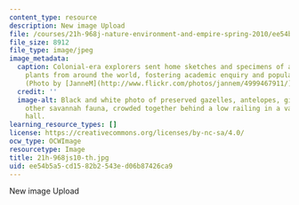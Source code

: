 ```yaml
---
content_type: resource
description: New image Upload
file: /courses/21h-968j-nature-environment-and-empire-spring-2010/ee54b5a5cd1582b2543ed06b87426ca9_21h-968js10-th.jpg
file_size: 8912
file_type: image/jpeg
image_metadata:
  caption: Colonial-era explorers sent home sketches and specimens of animals and
    plants from around the world, fostering academic enquiry and popular interest.
    (Photo by [JanneM](http://www.flickr.com/photos/jannem/4999467911/) on Flickr.)
  credit: ''
  image-alt: Black and white photo of preserved gazelles, antelopes, giraffes, and
    other savannah fauna, crowded together behind a low railing in a vast gallery
    hall.
learning_resource_types: []
license: https://creativecommons.org/licenses/by-nc-sa/4.0/
ocw_type: OCWImage
resourcetype: Image
title: 21h-968js10-th.jpg
uid: ee54b5a5-cd15-82b2-543e-d06b87426ca9
---
```

New image Upload